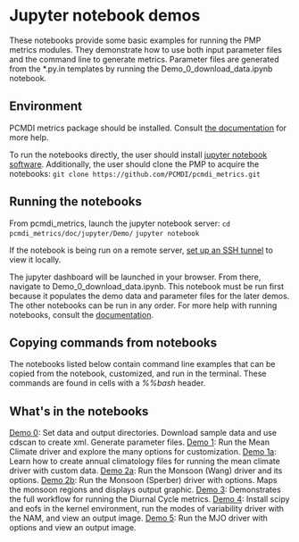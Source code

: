 # Jupyter notebook demos

These notebooks provide some basic examples for running the PMP metrics modules. They demonstrate how to use both input parameter files and the command line to generate metrics. Parameter files are generated from the \*.py.in templates by running the Demo_0_download_data.ipynb notebook.

## Environment
PCMDI metrics package should be installed. Consult [the documentation](http://pcmdi.github.io/pcmdi_metrics/install-using-anaconda.html) for more help.

To run the notebooks directly, the user should install [jupyter notebook software](https://jupyter.org/install). Additionally, the user should clone the PMP to acquire the notebooks:
`git clone https://github.com/PCMDI/pcmdi_metrics.git`

## Running the notebooks
From pcmdi_metrics, launch the jupyter notebook server:
`cd pcmdi_metrics/doc/jupyter/Demo/`
`jupyter notebook`

If the notebook is being run on a remote server, [set up an SSH tunnel](https://docs.anaconda.com/anaconda/user-guide/tasks/remote-jupyter-notebook/) to view it locally.

The jupyter dashboard will be launched in your browser. From there, navigate to Demo_0_download_data.ipynb. This notebook must be run first because it populates the demo data and parameter files for the later demos. The other notebooks can be run in any order. For more help with running notebooks, consult the [documentation](https://jupyter.readthedocs.io/en/latest/running.html#running).

## Copying commands from notebooks
The notebooks listed below contain command line examples that can be copied from the notebook, customized, and run in the terminal. These commands are found in cells with a *%%bash* header.

## What's in the notebooks
[Demo 0](https://github.com/PCMDI/pcmdi_metrics/blob/master/doc/jupyter/Demo/Demo_0_download_data.ipynb): Set data and output directories. Download sample data and use cdscan to create xml. Generate parameter files.
[Demo 1](https://github.com/PCMDI/pcmdi_metrics/blob/master/doc/jupyter/Demo/Demo_1_mean_climate.ipynb): Run the Mean Climate driver and explore the many options for customization.
[Demo 1a](https://github.com/PCMDI/pcmdi_metrics/blob/master/doc/jupyter/Demo/Demo_1a_compute_climatologies.ipynb): Learn how to create annual climatology files for running the mean climate driver with custom data.
[Demo 2a](https://github.com/PCMDI/pcmdi_metrics/blob/master/doc/jupyter/Demo/Demo_2a_monsoon_wang.ipynb): Run the Monsoon (Wang) driver and its options.
[Demo 2b](https://github.com/PCMDI/pcmdi_metrics/blob/master/doc/jupyter/Demo/Demo_2b_monsoon_sperber.ipynb): Run the Monsoon (Sperber) driver with options. Maps the monsoon regions and displays output graphic.
[Demo 3](https://github.com/PCMDI/pcmdi_metrics/blob/master/doc/jupyter/Demo/Demo_3_diurnal_cycle.ipynb): Demonstrates the full workflow for running the Diurnal Cycle metrics.
[Demo 4](https://github.com/PCMDI/pcmdi_metrics/blob/master/doc/jupyter/Demo/Demo_4_modes_of_variability.ipynb): Install scipy and eofs in the kernel environment, run the modes of variability driver with the NAM, and view an output image.
[Demo 5](https://github.com/PCMDI/pcmdi_metrics/blob/master/doc/jupyter/Demo/Demo_5_mjo_metrics.ipynb): Run the MJO driver with options and view an output image.
